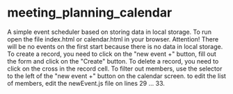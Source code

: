 # meeting_planning_calendar

A simple event scheduler based on storing data in local storage.
To run open the file index.html or calendar.html in your browser. Attention! There will be no events on the first start because there is no data in local storage. To create a record, you need to click on the "new event +" button, fill out the form and click on the "Create" button. To delete a record, you need to click on the cross in the record cell. To filter out members, use the selector to the left of the "new event +" button on the calendar screen.
to edit the list of members, edit the newEvent.js file on lines 29 ... 33.
